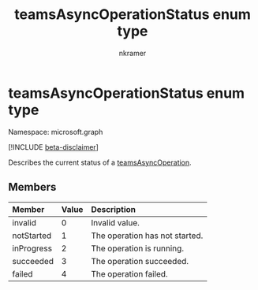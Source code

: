 ﻿---
title: "teamsAsyncOperationStatus enum type"
description: "Describes the current status of a teamsAsyncOperation."
author: "nkramer"
localization_priority: Normal
ms.prod: "microsoft-teams"
doc_type: resourcePageType
---

# teamsAsyncOperationStatus enum type

Namespace: microsoft.graph

[!INCLUDE [beta-disclaimer](../../includes/beta-disclaimer.md)]

Describes the current status of a [teamsAsyncOperation](teamsasyncoperation.md).

## Members

| Member     | Value | Description                    |
| :--------- | :---- | :----------------------------- |
| invalid    | 0     | Invalid value.                 |
| notStarted | 1     | The operation has not started. |
| inProgress | 2     | The operation is running.      |
| succeeded  | 3     | The operation succeeded.       |
| failed     | 4     | The operation failed.          |
